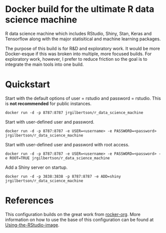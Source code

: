 # Docker build for the ultimate R data science machine

R data science machine which includes RStudio, Shiny, Stan, Keras and Tensorflow along with the major statisitical and machine learning packages.

The purpose of this build is for R&D and exploratory work. It would be more Docker-esque if this was broken into multiple, more focused builds. For exploratory work, however, I prefer to reduce friction so the goal is to integrate the main tools into one build.

# Quickstart

Start with the default options of user = rstudio and password = rstudio. This is **not recommended** for public instances.

```docker run -d -p 8787:8787 jrgilbertson/r_data_science_machine```

Start with user-defined user and password.

```docker run -d -p 8787:8787 -e USER=<username> -e PASSWORD=<password> jrgilbertson/r_data_science_machine```

Start with user-defined user and password with root access.

```docker run -d -p 8787:8787 -e USER=<username> -e PASSWORD=<password> -e ROOT=TRUE jrgilbertson/r_data_science_machine```

Add a Shiny server on startup.

```docker run -d -p 3838:3838 -p 8787:8787 -e ADD=shiny jrgilbertson/r_data_science_machine```

# References

This configuration builds on the great work from [rocker-org](https://github.com/rocker-org). More information on how to use the base of this configuration can be found at [Using-the-RStudio-image](https://github.com/rocker-org/rocker/wiki/Using-the-RStudio-image).
